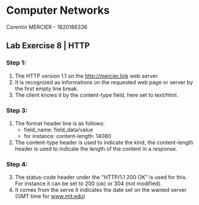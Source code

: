 # Computer Networks

Corentin MERCIER - 1820186336

## Lab Exercise 8 | HTTP

### Step 1:

1. The HTTP version 1.1 on the http://mercier.link web server.
2. It is recognized as informations on the requested web page or server by the first empty line break.
3. The client knows it by the content-type field, here set to text/html.

### Step 3:

1. The format header line is as follows:
    - field_name: field_data/value
    - for instance: content-length: 14080
2. The content-type header is used to indicate the kind, the content-length header is used to indicate the length of the content in a response.

### Step 4:

3. The status-code header under the "HTTP/1.1 200 OK" is used for this. For instance it can be set to 200 (ok) or 304 (not modified).
4. It comes from the serve it indicates the date set on the wanted server (GMT time for www.mit.edu)
